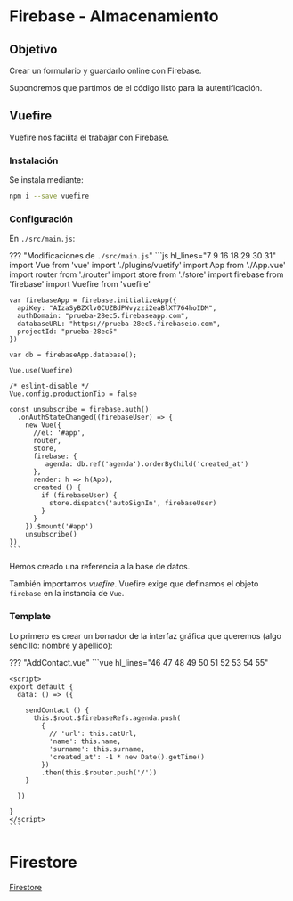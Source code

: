 # Firebase - Almacenamiento
## Objetivo
Crear un formulario y guardarlo online con Firebase.

Supondremos que partimos de el código listo para la autentificación.



## Vuefire
Vuefire nos facilita el trabajar con Firebase.

### Instalación
Se instala mediante:

```bash
npm i --save vuefire
```

### Configuración
En `./src/main.js`:

??? "Modificaciones de `./src/main.js`"
    ```js hl_lines="7 9 16 18 29 30 31"
    import Vue from 'vue'
    import './plugins/vuetify'
    import App from './App.vue'
    import router from './router'
    import store from './store'
    import firebase from 'firebase'
    import Vuefire from 'vuefire'

    var firebaseApp = firebase.initializeApp({
      apiKey: "AIzaSyBZXlv0CUZBdPWvyzzi2eaBlXT764hoIDM",
      authDomain: "prueba-28ec5.firebaseapp.com",
      databaseURL: "https://prueba-28ec5.firebaseio.com",
      projectId: "prueba-28ec5"
    })

    var db = firebaseApp.database();

    Vue.use(Vuefire)

    /* eslint-disable */
    Vue.config.productionTip = false

    const unsubscribe = firebase.auth()
      .onAuthStateChanged((firebaseUser) => {
        new Vue({
          //el: '#app',
          router,
          store,
          firebase: {
             agenda: db.ref('agenda').orderByChild('created_at')
          },
          render: h => h(App),
          created () {
            if (firebaseUser) {
              store.dispatch('autoSignIn', firebaseUser)
            }
          }
        }).$mount('#app')
        unsubscribe()
    })
    ```

Hemos creado una referencia a la base de datos.

También importamos *vuefire*. Vuefire exige que definamos el objeto `firebase` en la instancia de `Vue`.

### Template
Lo primero es crear un borrador de la interfaz gráfica que queremos (algo sencillo: nombre y apellido):

??? "AddContact.vue"
    ```vue hl_lines="46 47 48 49 50 51 52 53 54 55"
    <template>
      <v-container fluid>
        <v-layout row wrap>
          <v-flex xs12 class="text-xs-center" mt-5>
            <h1>Add Contact</h1>
          </v-flex>
          <v-flex xs12 sm6 offset-sm3 mt-3>
            <form @submit.prevent="sendContact">
              <v-layout column>
                <v-flex>
                  <v-alert type="error" dismissible v-model="alert">
                    {{ error }}
                  </v-alert>
                </v-flex>
                <v-flex>
                  <v-text-field
                    name="name"
                    label="Name"
                    id="name"
                    v-model="name"
                    required></v-text-field>
                </v-flex>
                <v-flex>
                  <v-text-field
                    name="surname"
                    label="Surname"
                    id="surname"
                    v-model="surname"
                    required></v-text-field>
                </v-flex>
                <v-flex class="text-xs-center" mt-5>
                  <v-btn color="primary" type="submit">Submit</v-btn>
                </v-flex>
              </v-layout>
            </form>
          </v-flex>
        </v-layout>
      </v-container>
    </template>

    <script>
    export default {
      data: () => ({

        sendContact () {
          this.$root.$firebaseRefs.agenda.push(
            {
              // 'url': this.catUrl,
              'name': this.name,
              'surname': this.surname,
              'created_at': -1 * new Date().getTime()
            })
            .then(this.$router.push('/'))
        }

      })

    }
    </script>
    ```


# Firestore
[Firestore](https://savvyapps.com/blog/definitive-guide-building-web-app-vuejs-firebase)
